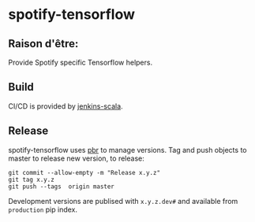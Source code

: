 # spotify-tensorflow

## Raison d'être:

Provide Spotify specific Tensorflow helpers.

## Build

CI/CD is provided by [jenkins-scala](https://jenkins-scala.spotify.net/).

## Release 

spotify-tensorflow uses [pbr](http://docs.openstack.org/developer/pbr/) to manage versions.
Tag and push objects to master to release new version, to release:

```
git commit --allow-empty -m "Release x.y.z"
git tag x.y.z
git push --tags  origin master
```

Development versions are publised with `x.y.z.dev#` and available from `production` pip index. 
